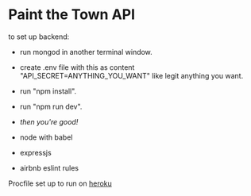 # Paint the Town API

to set up backend:
* run mongod in another terminal window.
* create .env file with this as content "API_SECRET=ANYTHING_YOU_WANT" like legit anything you want.
* run "npm install".
* run "npm run dev".
* *then you're good!*

    

* node with babel
* expressjs
* airbnb eslint rules

Procfile set up to run on [heroku](https://devcenter.heroku.com/articles/getting-started-with-nodejs#deploy-the-app)
